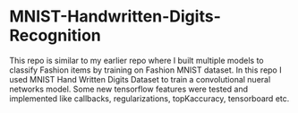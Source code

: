 # MNIST-Handwritten-Digits-Recognition

This repo is similar to my earlier repo where I built multiple models to classify Fashion items by training on Fashion MNIST dataset.
In this repo I used MNIST Hand Written Digits Dataset to train a convolutional nueral networks model.
Some new tensorflow features were tested and implemented like callbacks, regularizations, topKaccuracy, tensorboard etc.
